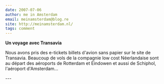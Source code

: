 ```yaml
---
date: 2007-07-06
author: me in Amsterdam
email: meinamsterdam@blog.re
site: http://meinamsterdam.nl/
tags: comment
---
```


<!-- TB -->
<p><strong>Un voyage avec Transavia</strong></p>
<p>Nous avons pris des e-tickets billets d'avion sans papier sur le site de Transavia. Beaucoup de vols de la compagnie low cost Néerlandaise sont au départ des aéroports de Rotterdam et Eindowen et aussi de Schiphol, l'aéroport d'Amsterdam...</p>
---